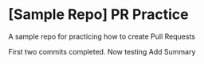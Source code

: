 # [Sample Repo] PR Practice
A sample repo for practicing how to create Pull Requests

First two commits completed. 
Now testing Add Summary
